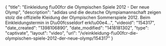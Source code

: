 {
    "title": "Einkleidung f\u00fcr die Olympischen Spiele 2012 - Der neue Olymp",
    "description": "adidas und die deutsche Olympiamannschaft zeigen stolz die offizielle Kleidung der Olympischen Sommerspiele 2012. Beim Einkleidungstermin in D\u00fcsseldorf erkl\u00e4...",
    "videoid": "154317",
    "date_created": "1398106890",
    "date_modified": "1418181302",
    "type": "captivate",
    "layout": "video",
    "url": "\/v\/einkleidung-f\u00fcr-die-olympischen-spiele-2012-der-neue-olymp\/154317"
}